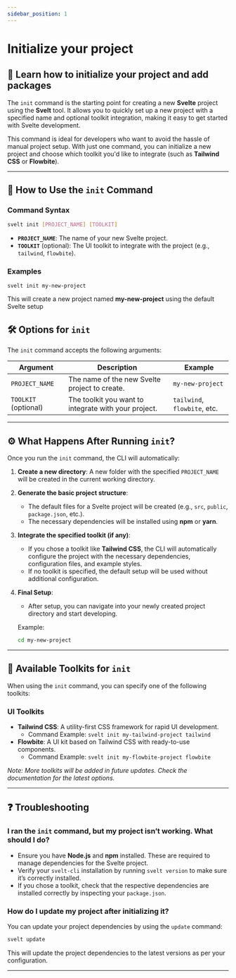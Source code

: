 ```yaml
---
sidebar_position: 1
---
```


# Initialize your project

## 🌟 Learn how to initialize your project and add packages

The `init` command is the starting point for creating a new **Svelte** project using the **Svelt** tool. It allows you to quickly set up a new project with a specified name and optional toolkit integration, making it easy to get started with Svelte development.

This command is ideal for developers who want to avoid the hassle of manual project setup. With just one command, you can initialize a new project and choose which toolkit you'd like to integrate (such as **Tailwind CSS** or **Flowbite**).

---

## 🚀 How to Use the `init` Command

### Command Syntax

```bash
svelt init [PROJECT_NAME] [TOOLKIT]
```

- **`PROJECT_NAME`**: The name of your new Svelte project.
- **`TOOLKIT`** (optional): The UI toolkit to integrate with the project (e.g., `tailwind`, `flowbite`).

### Examples

```shell
svelt init my-new-project
```

This will create a new project named **my-new-project** using the default Svelte setup

## 🛠 Options for `init`

The `init` command accepts the following arguments:

| **Argument**          | **Description**                                             | **Example**                   |
|-----------------------|-------------------------------------------------------------|-------------------------------|
| `PROJECT_NAME`        | The name of the new Svelte project to create.               | `my-new-project`              |
| `TOOLKIT` (optional)  | The toolkit you want to integrate with your project.        | `tailwind`, `flowbite`, etc.   |

---

## ⚙️ What Happens After Running `init`?

Once you run the `init` command, the CLI will automatically:

1. **Create a new directory**: A new folder with the specified `PROJECT_NAME` will be created in the current working directory.

2. **Generate the basic project structure**:
    - The default files for a Svelte project will be created (e.g., `src`, `public`, `package.json`, etc.).
    - The necessary dependencies will be installed using **npm** or **yarn**.

3. **Integrate the specified toolkit (if any)**:
    - If you chose a toolkit like **Tailwind CSS**, the CLI will automatically configure the project with the necessary dependencies, configuration files, and example styles.
    - If no toolkit is specified, the default setup will be used without additional configuration.

4. **Final Setup**:
    - After setup, you can navigate into your newly created project directory and start developing.

   Example:
   ```bash
   cd my-new-project
   ```

---

## 🧳 Available Toolkits for `init`

When using the `init` command, you can specify one of the following toolkits:

### UI Toolkits

- **Tailwind CSS**: A utility-first CSS framework for rapid UI development.
    - Command Example: `svelt init my-tailwind-project tailwind`
- **Flowbite**: A UI kit based on Tailwind CSS with ready-to-use components.
    - Command Example: `svelt init my-flowbite-project flowbite`

*Note: More toolkits will be added in future updates. Check the documentation for the latest options.*

---

## ❓ Troubleshooting

### I ran the `init` command, but my project isn’t working. What should I do?

- Ensure you have **Node.js** and **npm** installed. These are required to manage dependencies for the Svelte project.
- Verify your `svelt-cli` installation by running `svelt version` to make sure it’s correctly installed.
- If you chose a toolkit, check that the respective dependencies are installed correctly by inspecting your `package.json`.

### How do I update my project after initializing it?

You can update your project dependencies by using the `update` command:

```bash
svelt update
```

This will update the project dependencies to the latest versions as per your configuration.

---